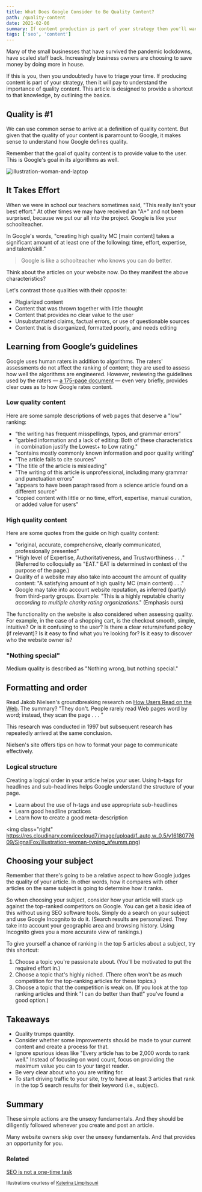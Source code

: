 ```yaml
---
title: What Does Google Consider to Be Quality Content? 
path: /quality-content
date: 2021-02-06
summary: If content production is part of your strategy then you'll want to understand how Google defines quality.
tags: ['seo', 'content']
---
```


Many of the small businesses that have survived the pandemic lockdowns, have scaled staff back. Increasingly business owners are choosing to save money by doing more in house. 

If this is you, then you undoubtedly have to triage your time. If producing content is part of your strategy, then it will pay to understand the importance of quality content. This article is designed to provide a shortcut to that knowledge, by outlining the basics. 

## Quality is #1 

We can use common sense to arrive at a definition of quality content. But given that the quality of your content is paramount to Google, it makes sense to understand how Google defines quality.

Remember that the goal of quality content is to provide value to the user. This is Google's goal in its algorithms as well.

![illustration-woman-and-laptop](https://res.cloudinary.com/icecloud7/image/upload/f_auto/v1618076953/SignalFox/illustration-woman-and-laptop_oax2up.png)


## It Takes Effort

When we were in school our teachers sometimes said, "This really isn't your best effort." At other times we may have received an "A+" and not been surprised, because we put our all into the project. Google is like your schoolteacher. 

In Google's words, "creating high quality MC [main content] takes a significant amount of at least one of the following: time, effort, expertise, and talent/skill."

> Google is like a schoolteacher who knows you can do better.

Think about the articles on your website now. Do they manifest the above characteristics? 

Let's contrast those qualities with their opposite: 
* Plagiarized content
* Content that was thrown together with little thought
* Content that provides no clear value to the user
* Unsubstantiated claims, factual errors, or use of questionable sources
* Content that is disorganized, formatted poorly, and needs editing


## Learning from Google’s guidelines

Google uses human raters in addition to algorithms. The raters' assessments do not affect the ranking of content; they are used to assess how well the algorithms are engineered. However, reviewing the guidelines used by the raters — <a href="https://static.googleusercontent.com/media/guidelines.raterhub.com/en//searchqualityevaluatorguidelines.pdf" target="blank">a 175-page document</a> — even very briefly, provides clear cues as to how Google rates content.

### Low quality content

Here are some sample descriptions of web pages that deserve a "low" ranking: 
* “the writing has frequent misspellings, typos, and grammar errors”
* "garbled information and a lack of editing: Both of these characteristics in combination justify the Lowest+ to Low rating."
* "contains mostly commonly known information and poor quality writing"
* "The article fails to cite sources"
* "The title of the article is misleading"
* "The writing of this article is unprofessional, including many grammar and punctuation errors"
* "appears to have been paraphrased from a science article found on a different source"
* "copied content with little or no time, effort, expertise, manual curation, or added value for users"

### High quality content

Here are some quotes from the guide on high quality content: 
* "original, accurate, comprehensive, clearly communicated, professionally presented"
* "High level of Expertise, Authoritativeness, and Trustworthiness . . ." (Referred to colloquially as "EAT." EAT is determined in context of the purpose of the page.)
* Quality of a website may also take into account the amount of quality content: "A satisfying amount of high quality MC (main content) . . ."
* Google may take into account website reputation, as inferred (partly) from third-party groups. Example: "This is a highly reputable charity <em>according to multiple charity rating organizations</em>." (Emphasis ours)

The functionality on the website is also considered when assessing quality. For example, in the case of a shopping cart, is the checkout smooth, simple, intuitive? Or is it confusing to the user? Is there a clear return/refund policy (if relevant)? Is it easy to find what you're looking for? Is it easy to discover who the website owner is? 

### "Nothing special"

Medium quality is described as "Nothing wrong, but nothing special."

## Formatting and order

Read Jakob Nielsen's groundbreaking research on <a href="https://www.nngroup.com/articles/how-users-read-on-the-web/" target="blank">How Users Read on the Web</a>. The summary? "They don't. People rarely read Web pages word by word; instead, they scan the page . . . "  

This research was conducted in 1997 but subsequent research has repeatedly arrived at the same conclusion. 

Nielsen's site offers tips on how to format your page to communicate effectively.

### Logical structure

Creating a logical order in your article helps your user. Using h-tags for headlines and sub-headlines helps Google understand the structure of your page.

* Learn about the use of h-tags and use appropriate sub-headlines 
* Learn good headline practices
* Learn how to create a good meta-description 

<img class="right" https://res.cloudinary.com/icecloud7/image/upload/f_auto,w_0.5/v1618077609/SignalFox/illustration-woman-typing_afeumm.png)


## Choosing your subject

Remember that there's going to be a relative aspect to how Google judges the quality of your article. In other words, how it compares with other articles on the same subject is going to determine how it ranks. 

So when choosing your subject, consider how your article will stack up against the top-ranked competitors on Google. You can get a basic idea of this without using SEO software tools. Simply do a search on your subject and use Google Incognito to do it. (Search results are personalized. They take into account your geographic area and browsing history. Using Incognito gives you a more accurate view of rankings.) 

To give yourself a chance of ranking in the top 5 articles about a subject, try this shortcut: 

1. Choose a topic you're passionate about. (You'll be motivated to put the required effort in.)
2. Choose a topic that's highly niched. (There often won't be as much competition for the top-ranking articles for these topics.)
3. Choose a topic that the competition is weak on. (If you look at the top ranking articles and think "I can do better than that!" you've found a good option.)


## Takeaways

* Quality trumps quantity.
* Consider whether some improvements should be made to your current content and create a process for that.
* Ignore spurious ideas like "Every article has to be 2,000 words to rank well." Instead of focusing on word count, focus on providing the maximum value you can to your target reader.
* Be very clear about who you are writing for.
* To start driving traffic to your site, try to have at least 3 articles that rank in the top 5 search results for their keyword (i.e., subject). 


## Summary

These simple actions are the unsexy fundamentals. And they should be diligently followed whenever you create and post an article. 

Many website owners skip over the unsexy fundamentals. And that provides an opportunity for you.


### Related

<a href="/seo-set-forget">SEO is not a one-time task</a>


<small>Illustrations courtesy of <a href="https://twitter.com/ninalimpi?lang=en" target="blank">Katerina Limpitsouni</a></small>
